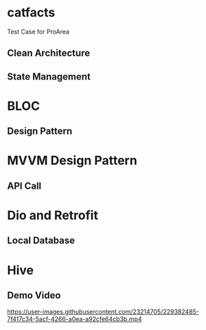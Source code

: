 # catfacts
 Test Case for ProArea
 
 ## Clean Architecture
 ## State Management
 # BLOC 
 
 ## Design Pattern
 # MVVM Design Pattern
 
 ## API Call
 # Dio and Retrofit
 
 ## Local Database
 # Hive
 
 
## Demo Video 


https://user-images.githubusercontent.com/23214705/229382485-7f417c34-5acf-4266-a0ea-a92cfe64cb3b.mp4

